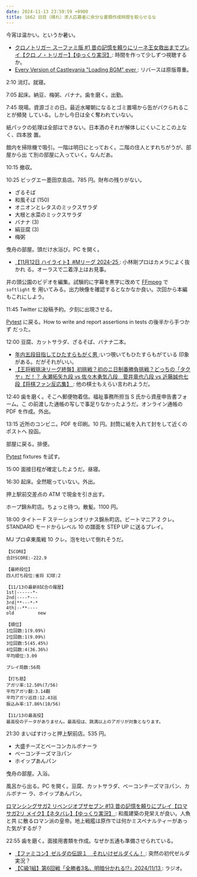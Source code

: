 ```yaml
---
date: 2024-11-13 23:59:59 +0900
title: 1662 日目（晴れ）求人応募者に余分な書類作成時間を取らせるな
---
```


今宵は温かい。というか暑い。

* [クロノトリガー スーファミ版 #1 昔の記憶を頼りにリーネ王女救出までプレイ【クロ
  ノ・トリガー】【ゆっくり実況】](https://www.youtube.com/watch?v=9d8walhnnFw):
  時間を作って少しずつ視聴するか。
* [Every Version of Castlevania "Loading BGM" ever
  ](https://www.youtube.com/watch?v=k8tvhrYqU14): リバースは原版尊重。

2:10 消灯。就寝。

7:05 起床。納豆、梅粥、バナナ。歯を磨く。出勤。

7:45 現場。資源ゴミの日。最近水曜朝になるとゴミ置場から缶がパクられることが頻発
している。しかし今日は全く奪われていない。

紙パックの処理は全部はできない。日本酒のそれが解体しにくいことこの上なく、四本放
置。

館内を掃除機で吸引。一階は明日にとっておく。二階の住人とすれちがうが、部屋から出
て別の部屋に入っていく。なんだあ。

10:15 撤収。

10:25 ビッグエー墨田京島店。785 円。財布の残りがない。

* ざるそば
* 和風そば (150)
* オニオンとレタスのミックスサラダ
* 大根と水菜のミックスサラダ
* バナナ (3)
* 絹豆腐 (3)
* 梅粥

曳舟の部屋。頭だけ水浴び。PC を開く。

* [【11月12日 ハイライト】#Mリーグ 2024-25
  ](https://www.youtube.com/watch?v=Ge-yJa4e634): 小林剛プロはカメラによく抜かれ
  る。オーラスで二着浮上はお見事。

井の頭公園のビデオを編集。試験的に字幕を黒字に改めて [FFmpeg] で `softlight` を
用いてみる。出力映像を確認するとなかなか良い。次回から本編もこれにしよう。

11:45 Twitter に投稿予約。夕刻に出現させる。

[Pytest] に戻る。How to write and report assertions in tests の後半から手つかず
だった。

12:00 豆腐、カットサラダ、ざるそば、バナナ二本。

* [年内五段目指してひたすらもがく男
  ](https://www.youtube.com/watch?v=nbQnO-tvPfg):いつ覗いてもひたすらもがている
  印象がある。だがそれがいい。
* [【王将戦挑決リーグ終盤】初挑戦？初のニ日制番勝負挑戦？どっちの「タクヤ」だ！？
  永瀬拓矢九段 vs 佐々木勇気八段　菅井竜也八段 vs 近藤誠也七段【将棋ファン反応集】
  ](https://www.youtube.com/watch?v=YG0C9QkmTvc): 他の棋士もえらい言われようだ。

12:40 歯を磨く。そこへ郵便物着信。福祉事務所担当 S 氏から資産申告書フォーム。こ
の前渡した通帳の写しで事足りなかったようだ。オンライン通帳の PDF を作成。外出。

13:15 近所のコンビニ。PDF を印刷。10 円。封筒に紙を入れて封をして近くのポストへ
投函。

部屋に戻る。排便。

[Pytest] fixtures を試す。

15:00 面接日程が確定したようだ。昼寝。

16:30 起床。全然眠っていない。外出。

押上駅前交差点の ATM で現金を引き出す。

ホープ錦糸町店。ちょっと待つ。散髪。1100 円。

18:00 タイトー F ステーションオリナス錦糸町店。ビートマニア 2 クレ。STANDARD
モードからレベル 10 の譜面を STEP UP に送るプレイ。

MJ プロ卓東風戦 10 クレ。泡を吐いて倒れそうだ。

```text
【SCORE】
合計SCORE:-222.9

【最終段位】
四人打ち段位:雀将 幻球:2

【11/13の最新8試合の履歴】
1st|------*-
2nd|----*---
3rd|**---*-*
4th|--**----
old         new

【順位】
1位回数:1(9.09%)
2位回数:1(9.09%)
3位回数:5(45.45%)
4位回数:4(36.36%)
平均順位:3.09

プレイ局数:56局

【打ち筋】
アガリ率:12.50%(7/56)
平均アガリ翻:3.14翻
平均アガリ巡目:12.43巡
振込み率:17.86%(10/56)

【11/13の最高役】
最高役のデータがありません。最高役は、跳満以上のアガリが対象となります。
```

21:30 まいばすけっと押上駅前店。535 円。

* 大盛チーズとベーコンカルボナーラ
* ベーコンチーズマヨパン
* ホイップあんパン

曳舟の部屋。入浴。

風呂から出る。PC を開く。豆腐、カットサラダ、ベーコンチーズマヨパン、カルボナー
ラ、ホイップあんパン。

[ロマンシングサガ2 リベンジオブザセブン #13 昔の記憶を頼りにプレイ【ロマサガ2リ
メイク】【ネタバレ】【ゆっくり実況】
](https://www.youtube.com/watch?v=oaWizowuOG8): 和風建築の見栄えが良い。人魚と共
に散るロマン派の皇帝。地上戦艦は原作では何かミスペナルティーがあった気がするが？

22:55 歯を磨く。面接用書類を作成。なぜか五通も準備させられている。

* [【ファミコン】ゼルダの伝説１　それいけゼルダくん！
  ](https://www.youtube.com/watch?v=ZTKyMrlBwlo): 突然の初代ゼルダ実況？
* [【C級1組】第6回戦「全勝者3名、明暗分かれる!?」2024/11/13
  ](https://www.youtube.com/watch?v=Mi_zsA2oVm0): ラジオ。

[FFmpeg]: <https://ffmpeg.org/ffmpeg.html>
[pytest]: <https://docs.pytest.org/en/stable/>
